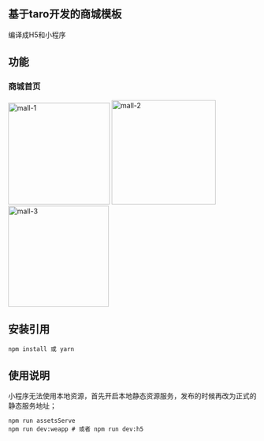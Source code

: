 ## 基于taro开发的商城模板
编译成H5和小程序
## 功能
### 商城首页
<img width="206" alt="mall-1" src="https://github.com/keep-promise/tarojs-mall/assets/64321089/84092d20-0e29-43c1-92a5-025ca649bd9e">




<img width="211" alt="mall-2" src="https://github.com/keep-promise/tarojs-mall/assets/64321089/5203f61c-0e39-452c-a34c-69a53503d7c1">




<img width="204" alt="mall-3" src="https://github.com/keep-promise/tarojs-mall/assets/64321089/c214c2fa-eee3-4a04-b809-eb3f402df1f8">


## 安装引用
```shell
npm install 或 yarn
```
## 使用说明
小程序无法使用本地资源，首先开启本地静态资源服务，发布的时候再改为正式的静态服务地址；
```shell
npm run assetsServe
npm run dev:weapp # 或者 npm run dev:h5
```
